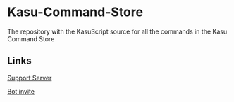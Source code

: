 # Kasu-Command-Store
The repository with the KasuScript source for all the commands in the Kasu Command Store 
## Links
[Support Server](https://discord.gg/cfqg2GNy69)

[Bot invite](https://discord.com/oauth2/authorize?client_id=895621867703001159&permissions=8&scope=bot%20applications.commands)
